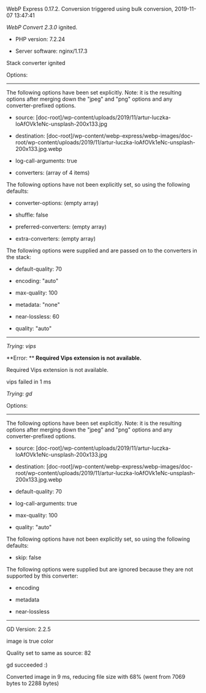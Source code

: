 WebP Express 0.17.2. Conversion triggered using bulk conversion, 2019-11-07 13:47:41

*WebP Convert 2.3.0*  ignited.
- PHP version: 7.2.24
- Server software: nginx/1.17.3

Stack converter ignited

Options:
------------
The following options have been set explicitly. Note: it is the resulting options after merging down the "jpeg" and "png" options and any converter-prefixed options.
- source: [doc-root]/wp-content/uploads/2019/11/artur-luczka-loAfOVk1eNc-unsplash-200x133.jpg
- destination: [doc-root]/wp-content/webp-express/webp-images/doc-root/wp-content/uploads/2019/11/artur-luczka-loAfOVk1eNc-unsplash-200x133.jpg.webp
- log-call-arguments: true
- converters: (array of 4 items)

The following options have not been explicitly set, so using the following defaults:
- converter-options: (empty array)
- shuffle: false
- preferred-converters: (empty array)
- extra-converters: (empty array)

The following options were supplied and are passed on to the converters in the stack:
- default-quality: 70
- encoding: "auto"
- max-quality: 100
- metadata: "none"
- near-lossless: 60
- quality: "auto"
------------


*Trying: vips* 

**Error: ** **Required Vips extension is not available.** 
Required Vips extension is not available.
vips failed in 1 ms

*Trying: gd* 

Options:
------------
The following options have been set explicitly. Note: it is the resulting options after merging down the "jpeg" and "png" options and any converter-prefixed options.
- source: [doc-root]/wp-content/uploads/2019/11/artur-luczka-loAfOVk1eNc-unsplash-200x133.jpg
- destination: [doc-root]/wp-content/webp-express/webp-images/doc-root/wp-content/uploads/2019/11/artur-luczka-loAfOVk1eNc-unsplash-200x133.jpg.webp
- default-quality: 70
- log-call-arguments: true
- max-quality: 100
- quality: "auto"

The following options have not been explicitly set, so using the following defaults:
- skip: false

The following options were supplied but are ignored because they are not supported by this converter:
- encoding
- metadata
- near-lossless
------------

GD Version: 2.2.5
image is true color
Quality set to same as source: 82
gd succeeded :)

Converted image in 9 ms, reducing file size with 68% (went from 7069 bytes to 2288 bytes)
